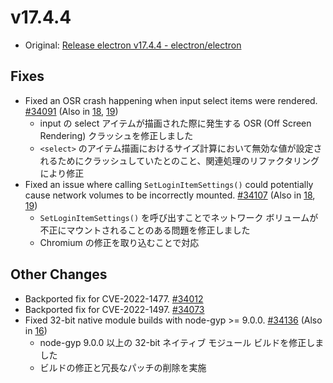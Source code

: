 # v17.4.4

- Original: [Release electron v17.4.4 - electron/electron](https://github.com/electron/electron/releases/tag/v17.4.4)

## Fixes

- Fixed an OSR crash happening when input select items were rendered. [#34091](https://github.com/electron/electron/pull/34091) (Also in [18](https://github.com/electron/electron/pull/34092), [19](https://github.com/electron/electron/pull/34093))
  - input の select アイテムが描画された際に発生する OSR (Off Screen Rendering) クラッシュを修正しました
  - `<select>` のアイテム描画におけるサイズ計算において無効な値が設定されるためにクラッシュしていたとのこと、関連処理のリファクタリングにより修正
- Fixed an issue where calling `SetLoginItemSettings()` could potentially cause network volumes to be incorrectly mounted. [#34107](https://github.com/electron/electron/pull/34107) (Also in [18](https://github.com/electron/electron/pull/34106), [19](https://github.com/electron/electron/pull/34108))
  - `SetLoginItemSettings()` を呼び出すことでネットワーク ボリュームが不正にマウントされることのある問題を修正しました
  - Chromium の修正を取り込むことで対応

## Other Changes

- Backported fix for CVE-2022-1477. [#34012](https://github.com/electron/electron/pull/34012)
- Backported fix for CVE-2022-1497. [#34073](https://github.com/electron/electron/pull/34073)
- Fixed 32-bit native module builds with node-gyp >= 9.0.0. [#34136](https://github.com/electron/electron/pull/34136) (Also in [16](https://github.com/electron/electron/pull/34167))
  - node-gyp 9.0.0 以上の 32-bit ネイティブ モジュール ビルドを修正しました
  - ビルドの修正と冗長なパッチの削除を実施
